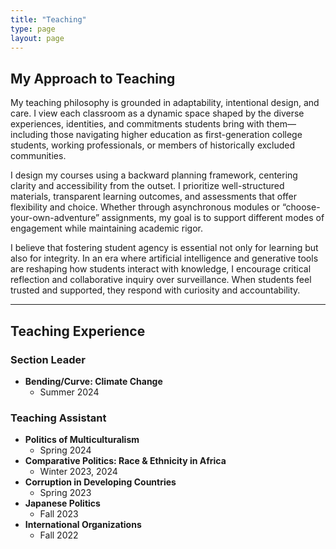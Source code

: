 ```yaml
---
title: "Teaching"
type: page
layout: page
---
```


## My Approach to Teaching

My teaching philosophy is grounded in adaptability, intentional design, and care. I view each classroom as a dynamic space shaped by the diverse experiences, identities, and commitments students bring with them—including those navigating higher education as first-generation college students, working professionals, or members of historically excluded communities.

I design my courses using a backward planning framework, centering clarity and accessibility from the outset. I prioritize well-structured materials, transparent learning outcomes, and assessments that offer flexibility and choice. Whether through asynchronous modules or “choose-your-own-adventure” assignments, my goal is to support different modes of engagement while maintaining academic rigor.

I believe that fostering student agency is essential not only for learning but also for integrity. In an era where artificial intelligence and generative tools are reshaping how students interact with knowledge, I encourage critical reflection and collaborative inquiry over surveillance. When students feel trusted and supported, they respond with curiosity and accountability.

---

## Teaching Experience

### Section Leader
- **Bending/Curve: Climate Change** 
    - Summer 2024

### Teaching Assistant
- **Politics of Multiculturalism** 
    - Spring 2024
- **Comparative Politics: Race & Ethnicity in Africa** 
    - Winter 2023, 2024
- **Corruption in Developing Countries** 
    - Spring 2023
- **Japanese Politics** 
    - Fall 2023
- **International Organizations** 
    - Fall 2022




